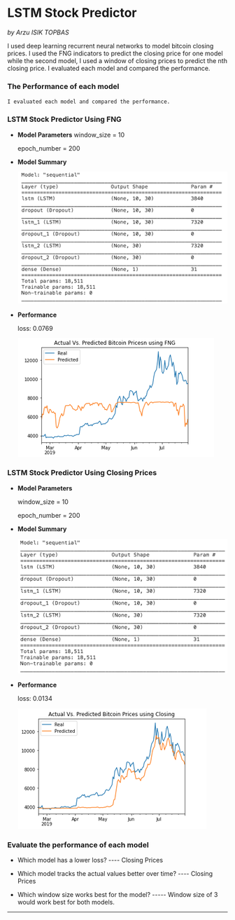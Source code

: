 # LSTM Stock Predictor

*by Arzu ISIK TOPBAS*

I used deep learning recurrent neural networks to model bitcoin closing prices. I used the FNG indicators to predict the closing price for one model while the second model, I used a window of closing prices to predict the nth closing price.
I evaluated each model and compared the performance.

### The Performance of each model
    I evaluated each model and compared the performance.
### LSTM Stock Predictor Using FNG
 
 * **Model Parameters**
   window_size = 10

   epoch_number = 200
     
 * **Model Summary**

   ![model.summary](https://github.com/arzuisiktopbas/11-LSTM_Stock_Predictor/blob/main/Images/FNG_model.summary.png)

 * **Performance**
 
   loss: 0.0769
   
   ![FNG](https://github.com/arzuisiktopbas/11-LSTM_Stock_Predictor/blob/main/Images/FNG.png)

### LSTM Stock Predictor Using Closing Prices
 
 * **Model Parameters**
   
   window_size = 10

   epoch_number = 200
     
 * **Model Summary**

   ![model.summary](https://github.com/arzuisiktopbas/11-LSTM_Stock_Predictor/blob/main/Images/Closing_model.summary.png)
   
 * **Performance**
 
   loss: 0.0134
   
   ![Closing](https://github.com/arzuisiktopbas/11-LSTM_Stock_Predictor/blob/main/Images/Close.png)


### Evaluate the performance of each model

* Which model has a lower loss? ---- Closing Prices

* Which model tracks the actual values better over time? ---- Closing Prices 

* Which window size works best for the model? ----- Window size of 3 would work best for both models.

- - -
